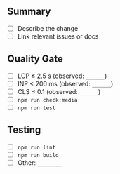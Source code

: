 ## Summary
- [ ] Describe the change
- [ ] Link relevant issues or docs

## Quality Gate
- [ ] LCP ≤ 2.5 s (observed: `______`)
- [ ] INP < 200 ms (observed: `______`)
- [ ] CLS ≤ 0.1 (observed: `______`)
- [ ] `npm run check:media`
- [ ] `npm run test`

## Testing
- [ ] `npm run lint`
- [ ] `npm run build`
- [ ] Other: `________`
